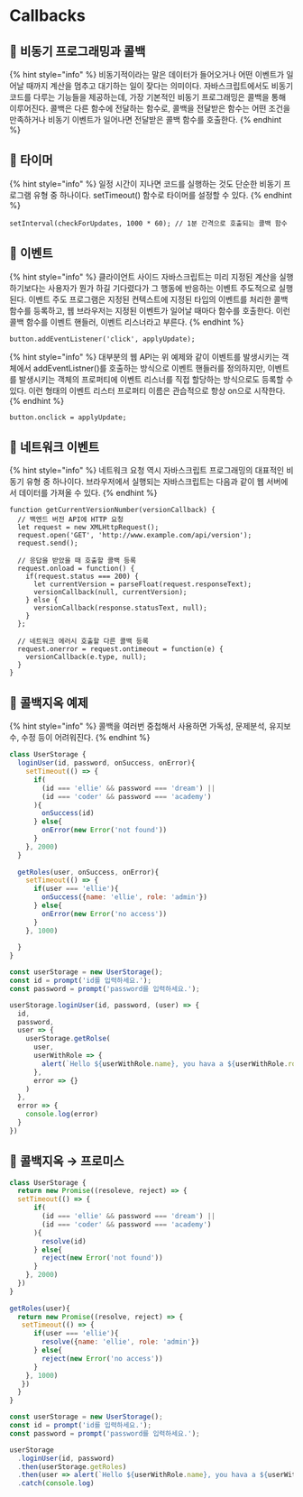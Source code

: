 # Callbacks

## 🐇 비동기 프로그래밍과 콜백

{% hint style="info" %}
비동기적이라는 말은 데이터가 들어오거나 어떤 이벤트가 일어날 때까지 계산을 멈추고 대기하는 일이 잦다는 의미이다. 자바스크립트에서도 비동기 코드를 다루는 기능들을 제공하는데, 가장 기본적인 비동기 프로그래밍은 콜백을 통해 이루어진다. 콜백은 다른 함수에 전달하는 함수로, 콜백을 전달받은 함수는 어떤 조건을 만족하거나 비동기 이벤트가 일어나면 전달받은 콜백 함수를 호출한다.&#x20;
{% endhint %}

## 🐇 타이머

{% hint style="info" %}
&#x20;일정 시간이 지나면 코드를 실행하는 것도 단순한 비동기 프로그램 유형 중 하나이다. setTimeout() 함수로 타이머를 설정할 수 있다.
{% endhint %}

```
setInterval(checkForUpdates, 1000 * 60); // 1분 간격으로 호출되는 콜백 함수
```

## 🐇 이벤트

{% hint style="info" %}
클라이언트 사이드 자바스크립트는 미리 지정된 계산을 실행하기보다는 사용자가 뭔가 하길 기다렸다가 그 행동에 반응하는 이벤트 주도적으로 실행된다. 이벤트 주도 프로그램은 지정된 컨텍스트에 지정된 타입의 이벤트를 처리한 콜백 함수를 등록하고, 웹 브라우저는 지정된 이벤트가 일어날 때마다 함수를 호출한다. 이런 콜백 함수를 이벤트 핸들러, 이벤트 리스너라고 부른다.
{% endhint %}

```
button.addEventListener('click', applyUpdate);
```

{% hint style="info" %}
대부분의 웹 API는 위 예제와 같이 이벤트를 발생시키는 객체에서 addEventListner()를 호출하는 방식으로 이벤트 핸들러를 정의하지만, 이벤트를 발생시키는 객체의 프로퍼티에 이벤트 리스너를 직접 할당하는 방식으로도 등록할 수 있다. 이런 형태의 이벤트 리스터 프로퍼티 이름은 관습적으로 항상 on으로 시작한다.
{% endhint %}

```
button.onclick = applyUpdate;
```



## 🐇 네트워크 이벤트

{% hint style="info" %}
네트워크 요청 역시 자바스크립트 프로그래밍의 대표적인 비동기 유형 중 하나이다. 브라우저에서 실행되는 자바스크립트는 다음과 같이 웹 서버에서 데이터를 가져올 수 있다.&#x20;
{% endhint %}

```
function getCurrentVersionNumber(versionCallback) {
  // 백엔드 버전 API에 HTTP 요청 
  let request = new XMLHttpRequest();
  request.open('GET', 'http://www.example.com/api/version');
  request.send();
  
  // 응답을 받았을 때 호출할 콜백 등록 
  request.onload = function() {
    if(request.status === 200) {
      let currentVersion = parseFloat(request.responseText);
      versionCallback(null, currentVersion);
    } else {
      versionCallback(response.statusText, null);
    }
  };
  
  // 네트워크 에러시 호출할 다른 콜백 등록 
  request.onerror = request.ontimeout = function(e) {
    versionCallback(e.type, null);
  }
}
```

## 🐇 콜백지옥 예제

{% hint style="info" %}
콜백을 여러번 중첩해서 사용하면 가독성, 문제분석, 유지보수, 수정 등이 어려워진다.
{% endhint %}

```js
class UserStorage {
  loginUser(id, password, onSuccess, onError){
    setTimeout(() => {
      if(
        (id === 'ellie' && password === 'dream') ||
        (id === 'coder' && password === 'academy')
      ){
        onSuccess(id)
      } else{
        onError(new Error('not found'))
      }
    }, 2000)
  }
  
  getRoles(user, onSuccess, onError){
    setTimeout(() => { 
      if(user === 'ellie'){
        onSuccess({name: 'ellie', role: 'admin'})
      } else{
        onError(new Error('no access'))
      }
    }, 1000)
    
  }
}

const userStorage = new UserStorage();
const id = prompt('id를 입력하세요.');
const password = prompt('password를 입력하세요.');

userStorage.loginUser(id, password, (user) => {
  id,
  password,
  user => {
    userStorage.getRolse(
      user,
      userWithRole => {
        alert(`Hello ${userWithRole.name}, you hava a ${userWithRole.role} role`)
      },
      error => {}
    )
  },
  error => {
    console.log(error)
  }
})
```

## 🐇 콜백지옥 → 프로미스

```js
class UserStorage {
  return new Promise((resoleve, reject) => {
  setTimeout(() => {
      if(
        (id === 'ellie' && password === 'dream') ||
        (id === 'coder' && password === 'academy')
      ){
        resolve(id)
      } else{
        reject(new Error('not found'))
      }
    }, 2000)
  })
}
  
getRoles(user){
  return new Promise((resolve, reject) => {
   setTimeout(() => { 
      if(user === 'ellie'){
        resolve({name: 'ellie', role: 'admin'})
      } else{
        reject(new Error('no access'))
      }
    }, 1000)
   })
  }
}

const userStorage = new UserStorage();
const id = prompt('id를 입력하세요.');
const password = prompt('password를 입력하세요.');

userStorage
  .loginUser(id, password)
  .then(userStorage.getRoles)
  .then(user => alert(`Hello ${userWithRole.name}, you hava a ${userWithRole.role} role`))
  .catch(console.log)
```
